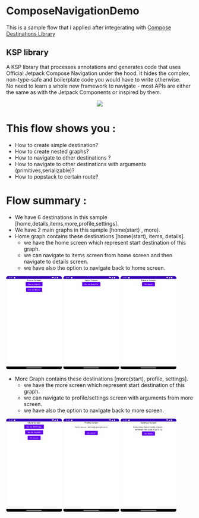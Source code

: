# ComposeNavigationDemo
This is a sample flow that I applied after integerating with <a href="https://composedestinations.rafaelcosta.xyz">Compose Destinations Library</a>

## KSP library
A KSP library that processes annotations and generates code that uses Official Jetpack Compose Navigation under the hood. It hides the complex, non-type-safe and boilerplate code you would have to write otherwise. </br>
No need to learn a whole new framework to navigate - most APIs are either the same as with the Jetpack Components or inspired by them.

<p align="center"> 
   <img height="250" src="https://user-images.githubusercontent.com/80427734/147891822-5cd34c80-8dca-4d34-8278-2aa3bf36913f.png"/> 
</p>

# This flow shows you :
- How to create simple destination?
- How to create nested graphs?
- How to navigate to other destinations ?
- How to navigate to other destinations with arguments (primitives,serializable)?
- How to popstack to certain route?

# Flow summary :
- We have 6 destinations in this sample [home,details,items,more,profile,settings].
- We have 2 main graphs in this sample [home(start) , more).
- Home graph contains these destinations [home(start), items, details].
  - we have the home screen which represent start destination of this graph.
  - we can navigate to items screen from home screen and then navigate to details screen.
  - we have also the option to navigate back to home screen.

<img height="250" width="150" src="https://github.com/eman-k-nasr/ComposeNavigationDemo/blob/master/home.png?raw=true"/> <img height="250" width="150" src="https://github.com/eman-k-nasr/ComposeNavigationDemo/blob/master/items.png?raw=true"/> <img height="250" width="150" src="https://github.com/eman-k-nasr/ComposeNavigationDemo/blob/master/details.png?raw=true"/> 

- More Graph contains these destinations [more(start), profile, settings].
  - we have the more screen which represent start destination of this graph.
  - we can navigate to profile/settings screen with arguments from more screen.
  - we have also the option to navigate back to more screen.

<img height="250" width="150" src="https://github.com/eman-k-nasr/ComposeNavigationDemo/blob/master/more.png?raw=true"/> <img height="250" width="150" src="https://github.com/eman-k-nasr/ComposeNavigationDemo/blob/master/profile.png?raw=true"/> <img height="250" width="150" src="https://github.com/eman-k-nasr/ComposeNavigationDemo/blob/master/settings.png?raw=true"/> 
